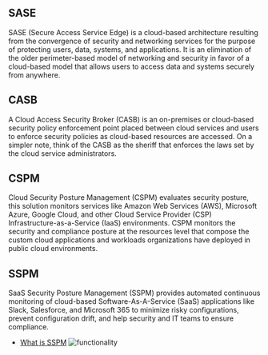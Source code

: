 ## SASE
  SASE (Secure Access Service Edge) is a cloud-based architecture resulting from the convergence of security and networking services for the purpose of protecting users, data, systems, and applications. It is an elimination of the older perimeter-based model of networking and security in favor of a cloud-based model that allows users to access data and systems securely from anywhere.


## CASB
  A Cloud Access Security Broker (CASB) is an on-premises or cloud-based security policy enforcement point placed between cloud services and users to enforce security policies as cloud-based resources are accessed. On a simpler note, think of the CASB as the sheriff that enforces the laws set by the cloud service administrators.

## CSPM
   Cloud Security Posture Management (CSPM) evaluates security posture, this solution monitors services like Amazon Web Services (AWS), Microsoft Azure, Google Cloud, and other Cloud Service Provider (CSP) Infrastructure-as-a-Service (IaaS) environments. CSPM monitors the security and compliance posture at the resources level that compose the custom cloud applications and workloads organizations have deployed in public cloud environments.

## SSPM
  SaaS Security Posture Management (SSPM) provides automated continuous monitoring of cloud-based Software-As-A-Service (SaaS) applications like Slack, Salesforce, and Microsoft 365 to minimize risky configurations, prevent configuration drift, and help security and IT teams to ensure compliance.
- [What is SSPM](https://www.netskope.com/security-defined/what-is-sspm)
![functionality](https://www.netskope.com/wp-content/uploads/2021/09/SSPM-Key-functionality.jpg)



